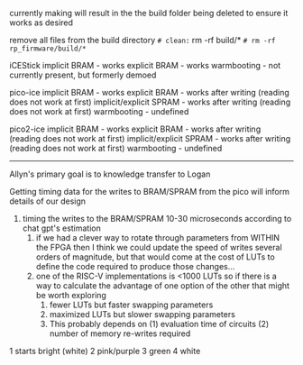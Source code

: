 currently making will result in the the build folder being deleted to ensure it works as desired


remove all files from the build directory
`# clean:`
rm -rf build/*
`# rm -rf rp_firmware/build/*`


iCEStick
implicit BRAM - works
explicit BRAM - works
warmbooting - not currently present, but formerly demoed

pico-ice
implicit BRAM - works
explicit BRAM - works after writing (reading does not work at first)
implicit/explicit SPRAM - works after writing (reading does not work at first)
warmbooting - undefined

pico2-ice
implicit BRAM - works
explicit BRAM - works after writing (reading does not work at first)
implicit/explicit SPRAM - works after writing (reading does not work at first)
warmbooting - undefined

-------------
Allyn's primary goal is to knowledge transfer to Logan

Getting timing data for the writes to BRAM/SPRAM from the pico will inform details of our design
1. timing the writes to the BRAM/SPRAM  10-30 microseconds according to chat gpt's estimation
	1. if we had a clever way to rotate through parameters from WITHIN the FPGA then I think we could update the speed of writes several orders of magnitude, but that would come at the cost of LUTs to define the code required to produce those changes...
	2. one of the RISC-V implementations is  <1000 LUTs so if there is a way to calculate the advantage of one option of the other that might be worth exploring
		1. fewer LUTs but faster swapping parameters
		2. maximized LUTs but slower swapping parameters
		3. This probably depends on (1) evaluation time of circuits (2) number of memory re-writes required


1 starts bright (white)
2 pink/purple
3 green
4 white
